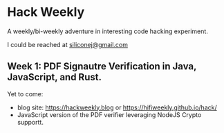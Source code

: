 # Hack Weekly
A weekly/bi-weekly adventure in interesting code hacking experiment.

I could be reached at siliconej@gmail.com


## Week 1: PDF Signautre Verification in Java, JavaScript, and Rust.


Yet to come:

* blog site: https://hackweekly.blog or https://hifiweekly.github.io/hack/
* JavaScript version of the PDF verifier leveraging NodeJS Crypto supportt.
